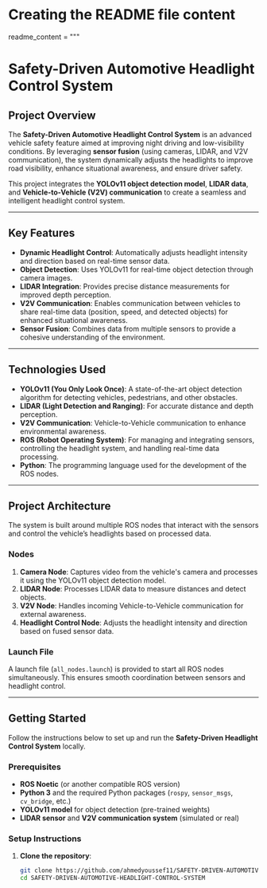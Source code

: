# Creating the README file content
readme_content = """
# **Safety-Driven Automotive Headlight Control System**

## **Project Overview**
The **Safety-Driven Automotive Headlight Control System** is an advanced vehicle safety feature aimed at improving night driving and low-visibility conditions. By leveraging **sensor fusion** (using cameras, LIDAR, and V2V communication), the system dynamically adjusts the headlights to improve road visibility, enhance situational awareness, and ensure driver safety.

This project integrates the **YOLOv11 object detection model**, **LIDAR data**, and **Vehicle-to-Vehicle (V2V) communication** to create a seamless and intelligent headlight control system.

---

## **Key Features**
- **Dynamic Headlight Control**: Automatically adjusts headlight intensity and direction based on real-time sensor data.
- **Object Detection**: Uses YOLOv11 for real-time object detection through camera images.
- **LIDAR Integration**: Provides precise distance measurements for improved depth perception.
- **V2V Communication**: Enables communication between vehicles to share real-time data (position, speed, and detected objects) for enhanced situational awareness.
- **Sensor Fusion**: Combines data from multiple sensors to provide a cohesive understanding of the environment.

---

## **Technologies Used**
- **YOLOv11 (You Only Look Once)**: A state-of-the-art object detection algorithm for detecting vehicles, pedestrians, and other obstacles.
- **LIDAR (Light Detection and Ranging)**: For accurate distance and depth perception.
- **V2V Communication**: Vehicle-to-Vehicle communication to enhance environmental awareness.
- **ROS (Robot Operating System)**: For managing and integrating sensors, controlling the headlight system, and handling real-time data processing.
- **Python**: The programming language used for the development of the ROS nodes.

---

## **Project Architecture**
The system is built around multiple ROS nodes that interact with the sensors and control the vehicle’s headlights based on processed data.

### **Nodes**
1. **Camera Node**: Captures video from the vehicle's camera and processes it using the YOLOv11 object detection model.
2. **LIDAR Node**: Processes LIDAR data to measure distances and detect objects.
3. **V2V Node**: Handles incoming Vehicle-to-Vehicle communication for external awareness.
4. **Headlight Control Node**: Adjusts the headlight intensity and direction based on fused sensor data.

### **Launch File**
A launch file (`all_nodes.launch`) is provided to start all ROS nodes simultaneously. This ensures smooth coordination between sensors and headlight control.

---

## **Getting Started**
Follow the instructions below to set up and run the **Safety-Driven Headlight Control System** locally.

### **Prerequisites**
- **ROS Noetic** (or another compatible ROS version)
- **Python 3** and the required Python packages (`rospy`, `sensor_msgs`, `cv_bridge`, etc.)
- **YOLOv11 model** for object detection (pre-trained weights)
- **LIDAR sensor** and **V2V communication system** (simulated or real)

### **Setup Instructions**
1. **Clone the repository**:
   ```bash
   git clone https://github.com/ahmedyoussef11/SAFETY-DRIVEN-AUTOMOTIVE-HEADLIGHT-CONTROL-SYSTEM.git
   cd SAFETY-DRIVEN-AUTOMOTIVE-HEADLIGHT-CONTROL-SYSTEM
